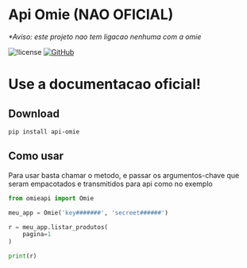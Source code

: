 <!-- -*- coding: latin-1 -*- -->

# Api Omie (NAO OFICIAL)

<em> *Aviso: este projeto nao tem ligacao nenhuma com a omie</em>

![!license](https://img.shields.io/github/license/MikalROn/ApiOmie-nao-oficial.svg)
<a href="https://github.com/MikalROn/ApiOmie-nao-oficial">
<img alt="GitHub" src="https://img.shields.io/badge/Github-Open%20source-green?style=for-the-badge&amp;logo=github"/>
</a>

#   Use a documentacao oficial!

## Download

``````shell
pip install api-omie
``````

## Como usar

<p> Para usar basta chamar o metodo, 
e passar os argumentos-chave que seram empacotados e transmitidos para api como no exemplo</p>

``````python
from omieapi import Omie

meu_app = Omie('key#######', 'secreet######')

r = meu_app.listar_produtos(
    pagina=1
)

print(r)
``````
